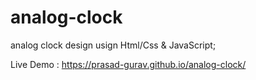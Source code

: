 # analog-clock

analog clock design usign Html/Css & JavaScript;

Live Demo : https://prasad-gurav.github.io/analog-clock/
